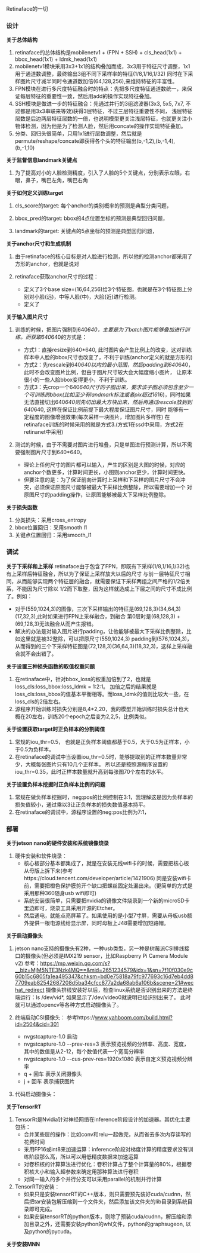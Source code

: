 Retinaface的一切

### 设计
**关于总体结构**
1. retinaface的总体结构是mobilenetv1 + (FPN + SSH) + cls_head(1x1) + bbox_head(1x1) + ldmk_head(1x1)
2. mobilenetv1模块采用3x3+1x1的结构叠加而成，3x3用于特征尺寸调整，1x1用于通道数调整，最终输出3组不同下采样率的特征(1/8,1/16,1/32)
同时在下采样图片尺寸减半同时令通道数加倍(64,128,256),来维持特征的丰富性。
3. FPN模块在进行多尺度特征融合时的特点：先把多尺度特征通道数统一，来保证每层特征的重要性一致，然后用add的操作实现特征叠加。
4. SSH模块是做进一步的特征融合：先通过并行的3组滤波器(3x3, 5x5, 7x7, 不过都是用3x3串联来等效)获得3层特征，不过三层特征重要性不同，
浅层特征层数是后边两层特征层数的一倍，也说明模型更关注浅层特征，也就更关注小物体检测，因为他是为了检测人脸，然后用concate的操作实现特征叠加。
5. 分类、回归头很简单，只用1x1进行层数调整，然后就是permute/reshape/concate即获得各个头的特征输出(b,-1,2),(b,-1,4),(b,-1,10)


**关于监督信息landmark关键点**
1. 为了提高对小的人脸检测精度，引入了人脸的5个关键点，分别表示左眼，右眼，鼻子，嘴巴左角，嘴巴右角


**关于如何定义训练target**
1. cls_score的target: 每个anchor的类别概率的预测是典型分类问题，

2. bbox_pred的target: bbox的4点位置坐标的预测是典型回归问题，

3. landmark的target: 关键点的5点坐标的预测是典型回归问题，


**关于anchor尺寸和生成机制**
1. 由于retinaface的核心目标是对人脸进行检测，所以他的检测anchor都采用了方形的anchor，也就是说对

2. retinaface获取anchor尺寸的过程：
    - 定义了3个base size=(16,64,256)给3个特征图，也就是在3个特征图上分别对小脸(远)，中等人脸(中)，大脸(近)进行检测。
    - 定义了


**关于输入图片尺寸**
1. 训练的时候，把图片强制到640*640，主要是为了batch图片能够叠加进行训练。而获取640*640的方式是：
    - 方式1：直接resize到640*640, 此时图片会产生比例上的改变，这对训练样本中人脸的bbox尺寸也改变了，不利于训练(anchor定义的就是方形的)
    - 方式2：先rescale到640*640以内的最小范围，然后padding到640*640，此时不会改变图片比例，但由于图片尺寸较大会大幅度缩小图片，
            让原本很小的一些人脸bbox变得更小，不利于训练。
    - 方式3：先crop一个640*640尺寸的子图出来，要求该子图必须包含至少一个可训练的bbox(比如至少有landmark标注或者pix超过16*16)，同时如果
            无法直接切出640*640则先切出最大方块出来，然后再通过rescale放到到640*640, 这样在保证比例前提下最大程度保证图片尺寸，同时
            能够有一定程度的图像增强效果(每次采样一块图片，增加图片多样性)
    在retinaface训练的时候采用的就是方式3.(方式1在ssd中采用，方式2在retinanet中采用)

2. 测试的时候，由于不需要对图片进行堆叠，只是单图进行预测计算，所以不需要强制图片尺寸到640*640。
    - 理论上任何尺寸的图片都可以输入，产生的区别是大图的时候，对应的anchor个数更多，计算时间更长，小图则anchor更少，计算时间更快。
    - 但要注意的是：为了保证前向计算时上采样和下采样的图片尺寸不会冲突，必须保证原图尺寸能够被最大下采样比例整除，所以需要增加一个
      对原图尺寸的padding操作，让原图能够被最大下采样比例整除。


**关于损失函数**
1. 分类损失：采用cross_entropy
2. bbox位置回归：采用smooth l1
3. 关键点位置回归：采用smooth_l1


### 调试

**关于下采样和上采样**
retinaface由于包含了FPN，即既有下采样(1/8,1/16,1/32)也有上采样后特征融合，所以为了保证上采样放大以后的尺寸
与前一层特征尺寸相同，从而能够实现两个特征层的融合，就需要保证下采样两组之间严格的1/2倍关系，不能因为尺寸除以
1/2而下取整，因为这样就造成上下层之间的尺寸不成比例了。例如：
- 对于(559,1024,3)的图像，三次下采样输出的特征是(69,128,3)(34,64,3)(17,32,3),此时如果进行FPN上采样融合，到融合
第0层时是(68,128,3) + (69,128,3)无法融合从而产生报错。
- 解决的办法是对输入图片进行padding，让他能够被最大下采样比例整除，比如这里就是被32整除，可以把原尺寸(559,1024,3)
padding到(576,1024,3)，从而得到的三个下采样特征图是(72,128,3)(36,64,3)(18,32,3)，这样上采样融合就不会出错了。


**关于设置三种损失函数的取值权重问题**
1. 在retinaface中，针对bbox_loss的权重加倍到了2，也就是loss_cls:loss_bbox:loss_ldmk = 1:2:1。
加倍之后的结果就是loss_cls:loss_bbox的值基本平衡相等。而loss_ldmk的值则比较大一些，在loss_cls的2倍左右。
2. 源程序开始训练时损失分别是8,4*2,20，我的模型开始训练时损失总计也大概在20左右，训练20个epoch之后变为2,2,5，比例类似。


**关于设置获取target时正负样本的分割阈值**
1. 常规的iou_thr=0.5， 也就是正负样本阈值都基于0.5，大于0.5为正样本，小于0.5为负样本。
2. 在retinaface的调试中当设置iou_thr=0.5时，能够提取到的正样本数量非常少，大概每张图片只有10几个正样本。
所以还是按照源程序设置的iou_thr=0.35，此时正样本数量就升高到每张图70个左右的水平。


**关于设置负样本挖掘时正负样本比例的问题**
1. 常规在做负样本挖掘时，neg:pos的比例控制在3:1，我理解这是因为负样本的损失值较小，通过乘以3让正负样本的损失数值基本持平。
2. 在retinaface的调试中，源程序设置的neg:pos比例为7:1，


### 部署
**关于jetson nano的硬件安装和系统镜像烧录**
1. 硬件安装和软件烧录：
    - 核心板部分基本都集成了，就是在安装无线wifi卡的时候，需要把核心板从母版上拆下来(参考https://cloud.tencent.com/developer/article/1421906)
      同是安装wifi卡前，需要把橙色保护膜剪开个缺口把螺丝固定处漏出来。(更简单的方式是采用那种360随身usb wifi即可)
    - 系统安装很简单，只需要把nvidia的镜像文件烧录到一个新的microSD卡里边即可，烧录工具采用开源的Etcher。
    - 然后通电，就能点亮屏幕了。如果使用的是小型7寸屏，需要从母板usb额外提供一根电源线给显示屏，同时母板上J48需要增加短路帽。


**关于启动摄像头**
1. jetson nano支持的摄像头有2种，一种usb类型，另一种是树莓派CSI排线接口的摄像头(但必须是IMX219 sensor，比如Raspberry Pi Camera Module v2)
参考：https://mp.weixin.qq.com/s?__biz=MjM5NTE3Nzk4MQ==&mid=2651234579&idx=1&sn=7f10f030e9c60b15c6805fa1ea495347&chksm=bd0e75818a79fc977693c16d7eb4dd87709eab82542687208d5ba34cfcc877a2da68ab6a106b&scene=21#wechat_redirect
摄像头排线安装好以后，检查linux系统是否识别出来的方法是终端运行：ls /dev/vid*, 如果显示了/dev/video0就说明已经识别出来了。
此时就可以通过opencv等各种方式启动摄像头了。

2. 终端启动CSI摄像头： 参考https://www.yahboom.com/build.html?id=2504&cid=301
    - nvgstcapture-1.0 启动
    - nvgstcapture-1.0 --prev-res=3 表示预览视频的分辨率、高度、宽度，其中的数值是从2-12，每个数值代表一个宽高分辨率
    - nvgstcapture-1.0 --cus-prev-res=1920x1080 表示自定义预览视频分辨率
    - q + 回车 表示关闭摄像头
    - j + 回车 表示捕获图片

3. 代码启动摄像头：



**关于TensorRT**
1. TensorRt是Nvidia针对神经网络在inference阶段设计的加速器。其优化主要包括：
    - 合并某些层的操作：比如conv和relu一起做完，从而省去多次内存读写的花费时间
    - 采用FP16或int8来加速运算：inference阶段对梯度计算的精度要求没有训练阶段那么高，所以可以用低精度数据来加速运算
    - 对卷积核的计算算法进行优化：卷积计算占了整个计算量的80%，根据卷积核大小和输入超参数来确定用那种算法进行卷积
    - 对同一输入的多个并行分支可以采用parallel的机制并行计算
2. TensorRT的安装：
    - 如果只是安装tensorRT的C++版本，则只需要预先装好cuda/cudnn，然后把tar安装包解压缩到一个文件夹，然后添加该文件夹的lib目录到系统目录即可完成。
    - 如果安装tensorRT的python版本，则除了预装cuda/cudnn，解压缩和添加目录之外，还需要安装python的whl文件，python的graphsugeon, 以及python的pycuda。    



**关于安装MNN**